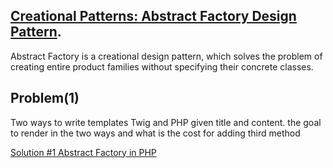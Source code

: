 ## [Creational Patterns: Abstract Factory Design Pattern](https://refactoring.guru/design-patterns/abstract-factory).

Abstract Factory is a creational design pattern, which solves the problem of creating entire product families without specifying their concrete classes.



## Problem(1)
Two ways to write templates Twig and PHP given title and content.
the goal to render in the two ways and what is the cost for adding third method

[Solution #1 Abstract Factory in PHP](https://refactoring.guru/design-patterns/abstract-factory/php/example#example-1)
